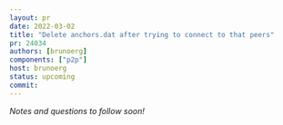 ```yaml
---
layout: pr
date: 2022-03-02
title: "Delete anchors.dat after trying to connect to that peers"
pr: 24034
authors: [brunoerg]
components: ["p2p"]
host: brunoerg
status: upcoming
commit:
---
```


_Notes and questions to follow soon!_

<!-- TODO: Before meeting, add notes and questions
## Notes

## Questions
1. Did you review the PR? [Concept ACK, approach ACK, tested ACK, or NACK](https://github.com/bitcoin/bitcoin/blob/master/CONTRIBUTING.md#peer-review)?
-->


<!-- TODO: After meeting, uncomment and add meeting log between the irc tags
## Meeting Log

{% irc %}
{% endirc %}
-->
